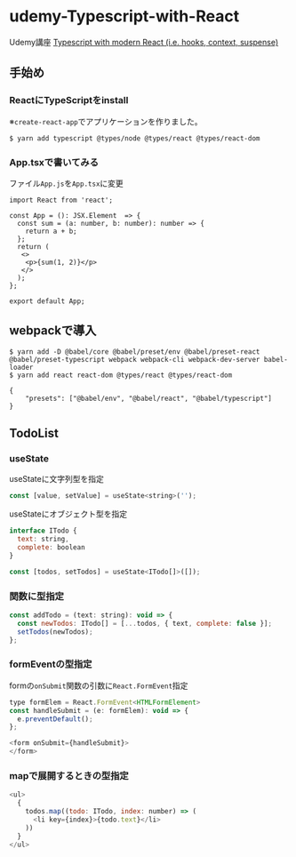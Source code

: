 # udemy-Typescript-with-React

Udemy講座
[Typescript with modern React (i.e. hooks, context, suspense)](https://www.udemy.com/course/typescript-with-react-hooks-and-context/)

## 手始め

### ReactにTypeScriptをinstall

※`create-react-app`でアプリケーションを作りました。

```
$ yarn add typescript @types/node @types/react @types/react-dom
```

### App.tsxで書いてみる

ファイル`App.js`を`App.tsx`に変更

```javascript:App.tsx
import React from 'react';

const App = (): JSX.Element  => {
  const sum = (a: number, b: number): number => {
    return a + b;
  };
  return (
   <>
    <p>{sum(1, 2)}</p>
   </>
  );
};

export default App;
```

## webpackで導入

```terminal:install
$ yarn add -D @babel/core @babel/preset/env @babel/preset-react @babel/preset-typescript webpack webpack-cli webpack-dev-server babel-loader
$ yarn add react react-dom @types/react @types/react-dom
```

```javascript:.babelrc
{
    "presets": ["@babel/env", "@babel/react", "@babel/typescript"]
}
```

## TodoList

### useState

useStateに文字列型を指定

```javascript
const [value, setValue] = useState<string>('');
```

useStateにオブジェクト型を指定

```javascript
interface ITodo {
  text: string,
  complete: boolean
}

const [todos, setTodos] = useState<ITodo[]>([]);
```

### 関数に型指定

```javascript
const addTodo = (text: string): void => {
  const newTodos: ITodo[] = [...todos, { text, complete: false }];
  setTodos(newTodos);
};
```


### formEventの型指定

formの`onSubmit`関数の引数に`React.FormEvent`指定

```javascript
type formElem = React.FormEvent<HTMLFormElement>
const handleSubmit = (e: formElem): void => {
  e.preventDefault();
};

<form onSubmit={handleSubmit}>
</form>
```

### mapで展開するときの型指定

```javascript
<ul>
  {
    todos.map((todo: ITodo, index: number) => ( 
      <li key={index}>{todo.text}</li>
    ))
  }
</ul>
```

